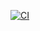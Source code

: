 [![CI](https://github.com/siwenwang0803/secure-pr-guard/actions/workflows/ci.yml/badge.svg?branch=main)](https://github.com/siwenwang0803/secure-pr-guard/actions)
